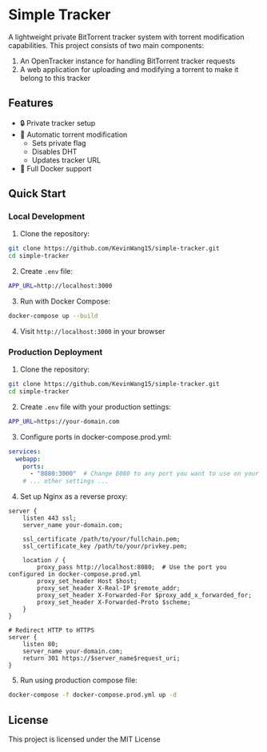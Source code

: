 # Simple Tracker

A lightweight private BitTorrent tracker system with torrent modification capabilities. This project consists of two main components:
1. An OpenTracker instance for handling BitTorrent tracker requests
2. A web application for uploading and modifying a torrent to make it belong to this tracker

## Features

- 🔒 Private tracker setup
- 🔄 Automatic torrent modification
   - Sets private flag
   - Disables DHT
   - Updates tracker URL
- 🐳 Full Docker support

## Quick Start

### Local Development

1. Clone the repository:
```bash
git clone https://github.com/KevinWang15/simple-tracker.git
cd simple-tracker
```

2. Create `.env` file:
```bash
APP_URL=http://localhost:3000
```

3. Run with Docker Compose:
```bash
docker-compose up --build
```

4. Visit `http://localhost:3000` in your browser

### Production Deployment

1. Clone the repository:
```bash
git clone https://github.com/KevinWang15/simple-tracker.git
cd simple-tracker
```

2. Create `.env` file with your production settings:
```bash
APP_URL=https://your-domain.com
```

3. Configure ports in docker-compose.prod.yml:
```yaml
services:
  webapp:
    ports:
      - "8080:3000"  # Change 8080 to any port you want to use on your host machine
    # ... other settings ...
```

4. Set up Nginx as a reverse proxy:
```nginx
server {
    listen 443 ssl;
    server_name your-domain.com;

    ssl_certificate /path/to/your/fullchain.pem;
    ssl_certificate_key /path/to/your/privkey.pem;

    location / {
        proxy_pass http://localhost:8080;  # Use the port you configured in docker-compose.prod.yml
        proxy_set_header Host $host;
        proxy_set_header X-Real-IP $remote_addr;
        proxy_set_header X-Forwarded-For $proxy_add_x_forwarded_for;
        proxy_set_header X-Forwarded-Proto $scheme;
    }
}

# Redirect HTTP to HTTPS
server {
    listen 80;
    server_name your-domain.com;
    return 301 https://$server_name$request_uri;
}
```

5. Run using production compose file:
```bash
docker-compose -f docker-compose.prod.yml up -d
```


## License

This project is licensed under the MIT License
